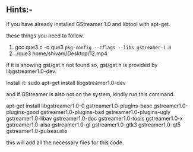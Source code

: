 Hints:-
-------------------------------------------------------------------
if you have already installed GStreamer 1.0 and libtool with apt-get.

these things you need to follow.

1.   gcc que3.c -o que3 `pkg-config --cflags --libs gstreamer-1.0`
2.  ./que3 home/shivam/Desktop/12.mp4

if it is showing gst/gst.h not found so, gst/gst.h is provided by libgstreamer1.0-dev.

Install it: sudo apt-get install libgstreamer1.0-dev

and if GStreamer is also not on the system, kindly run this command.

apt-get install libgstreamer1.0-0 gstreamer1.0-plugins-base gstreamer1.0-plugins-good gstreamer1.0-plugins-bad gstreamer1.0-plugins-ugly gstreamer1.0-libav gstreamer1.0-doc gstreamer1.0-tools gstreamer1.0-x gstreamer1.0-alsa gstreamer1.0-gl gstreamer1.0-gtk3 gstreamer1.0-qt5 gstreamer1.0-pulseaudio

this will add all the necessary files for this code.
